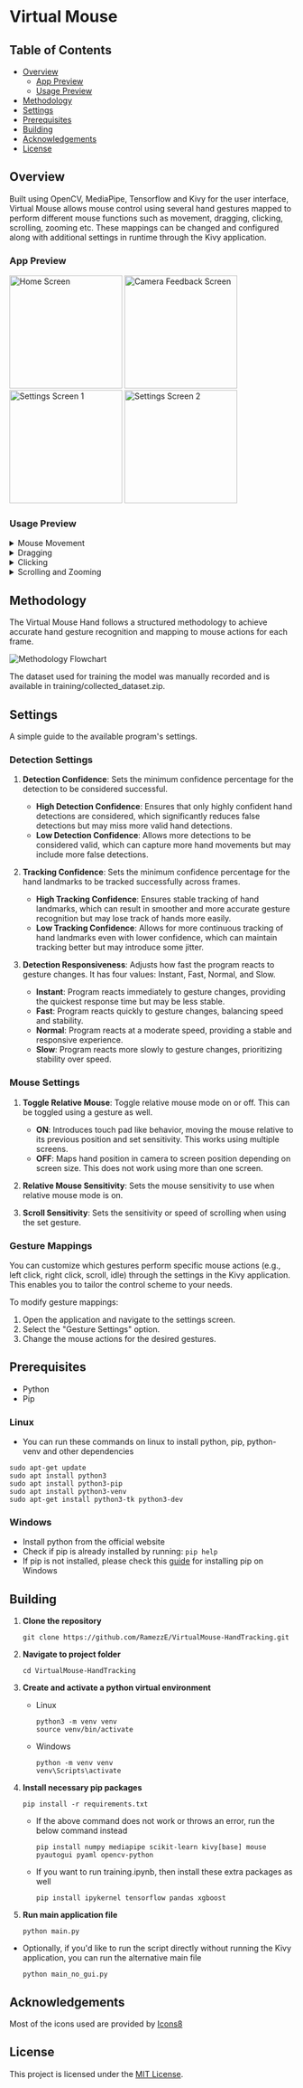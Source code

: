 # Virtual Mouse

## Table of Contents
- [Overview](#overview)
  - [App Preview](#app-preview)
  - [Usage Preview](#usage-preview)
- [Methodology](#methodology)
- [Settings](#settings)
- [Prerequisites](#prerequisites)
- [Building](#building)
- [Acknowledgements](#acknowledgements)
- [License](#license)

## Overview

Built using OpenCV, MediaPipe, Tensorflow and Kivy for the user interface, Virtual Mouse allows mouse control using several hand gestures mapped to perform different mouse functions such as movement, dragging, clicking, scrolling, zooming etc. These mappings can be changed and configured along with additional settings in runtime through the Kivy application.

### App Preview

<p align="left">

  <img src="https://github.com/RamezzE/VirtualMouse-HandTracking/assets/117018553/d8aa8a15-9909-4fe9-a4cf-5f111e60f317" alt="Home Screen" height="200">
  <img src="https://github.com/RamezzE/VirtualMouse-HandTracking/assets/117018553/af41b857-a3d2-4b3d-b390-4ddb3d9aa6b7" alt="Camera Feedback Screen" height="200">
  <img src="https://github.com/RamezzE/VirtualMouse-HandTracking/assets/117018553/525fcf55-4758-4024-8715-3205220e4123" alt="Settings Screen 1" height="200">
  <img src="https://github.com/RamezzE/VirtualMouse-HandTracking/assets/117018553/0d81a47c-586b-440e-8f50-29a9a2ee7b35" alt="Settings Screen 2" height="200">
</p>

### Usage Preview

<details>
<summary>Mouse Movement</summary>
  
&nbsp;

  - Absolute Mouse:

  <img src="https://github.com/RamezzE/VirtualMouse-HandTracking/assets/117018553/0ac1098a-0db6-45ee-b873-30e4e710522d" alt="Settings Screen 1" height="300">

  - Relative Mouse:

  <img src="https://github.com/RamezzE/VirtualMouse-HandTracking/assets/117018553/305f2263-95d3-4e43-bb4f-eb68835ef1ae" alt="Settings Screen 1" height="300">

</details>

<details>
  <summary>Dragging</summary>
  
  &nbsp;
  
  <img src="https://github.com/RamezzE/VirtualMouse-HandTracking/assets/117018553/c4654c4d-cc0f-4c72-b2c4-842b509c9696" alt="Settings Screen 1" height="300">

</details>

<details>
  <summary>Clicking</summary>
  
  &nbsp;
  
  <img src="https://github.com/RamezzE/VirtualMouse-HandTracking/assets/117018553/bcecb601-78ff-4d8a-8528-7a65f930e392" alt="Settings Screen 1" height="300">
</details>

<details>
  <summary>Scrolling and Zooming</summary>
  
  &nbsp;
  
  <img src="https://github.com/RamezzE/VirtualMouse-HandTracking/assets/117018553/60a7baac-52f6-4a28-8001-d4501033700b" alt="Settings Screen 1" height="300">

</details>

## Methodology

The Virtual Mouse Hand follows a structured methodology to achieve accurate hand gesture recognition and mapping to mouse actions for each frame.

![Methodology Flowchart](https://github.com/RamezzE/VirtualMouse-HandTracking/assets/117018553/7db9f201-7720-4c0c-9c5e-944f7876b4dc)

The dataset used for training the model was manually recorded and is available in training/collected_dataset.zip. 

## Settings

A simple guide to the available program's settings.

### Detection Settings

1.  **Detection Confidence**: Sets the minimum confidence percentage for the detection to be considered successful.
     - **High Detection Confidence**: Ensures that only highly confident hand detections are considered, which significantly reduces false detections but may miss more valid hand detections.
     - **Low Detection Confidence**: Allows more detections to be considered valid, which can capture more hand movements but may include more false detections.

2. **Tracking Confidence**: Sets the minimum confidence percentage for the hand landmarks to be tracked successfully across frames.
   - **High Tracking Confidence**: Ensures stable tracking of hand landmarks, which can result in smoother and more accurate gesture recognition but may lose track of hands more easily.
   - **Low Tracking Confidence**: Allows for more continuous tracking of hand landmarks even with lower confidence, which can maintain tracking better but may introduce some jitter.

3. **Detection Responsiveness**: Adjusts how fast the program reacts to gesture changes. It has four values: Instant, Fast, Normal, and Slow.
   - **Instant**: Program reacts immediately to gesture changes, providing the quickest response time but may be less stable.
   - **Fast**: Program reacts quickly to gesture changes, balancing speed and stability.
   - **Normal**: Program reacts at a moderate speed, providing a stable and responsive experience.
   - **Slow**: Program reacts more slowly to gesture changes, prioritizing stability over speed.

### Mouse Settings

1. **Toggle Relative Mouse**: Toggle relative mouse mode on or off. This can be toggled using a gesture as well.
    - **ON**: Introduces touch pad like behavior, moving the mouse relative to its previous position and set sensitivity. This works using multiple screens.
    - **OFF**: Maps hand position in camera to screen position depending on screen size. This does not work using more than one screen.

2. **Relative Mouse Sensitivity**: Sets the mouse sensitivity to use when relative mouse mode is on.

3. **Scroll Sensitivity**: Sets the sensitivity or speed of scrolling when using the set gesture.

### Gesture Mappings

You can customize which gestures perform specific mouse actions (e.g., left click, right click, scroll, idle) through the settings in the Kivy application. This enables you to tailor the control scheme to your needs.

To modify gesture mappings:
1. Open the application and navigate to the settings screen.
2. Select the "Gesture Settings" option.
3. Change the mouse actions for the desired gestures.

## Prerequisites
- Python
- Pip

### Linux
- You can run these commands on linux to install python, pip, python-venv and other dependencies

```
sudo apt-get update
sudo apt install python3
sudo apt install python3-pip
sudo apt install python3-venv
sudo apt-get install python3-tk python3-dev
```

### Windows
- Install python from the official website
- Check if pip is already installed by running: `pip help`
- If pip is not installed, please check this [guide](https://www.geeksforgeeks.org/download-and-install-pip-latest-version/#windows) for installing pip on Windows

## Building

1. **Clone the repository**

    ```
    git clone https://github.com/RamezzE/VirtualMouse-HandTracking.git
    ```

2. **Navigate to project folder**
  
    ```
    cd VirtualMouse-HandTracking
    ```

3. **Create and activate a python virtual environment**

      - Linux
      
          ```
          python3 -m venv venv
          source venv/bin/activate
          ```
      
      - Windows
      
          ```
          python -m venv venv
          venv\Scripts\activate
          ```

4. **Install necessary pip packages**

    ```
    pip install -r requirements.txt
    ``` 

    - If the above command does not work or throws an error, run the below command instead
    
        ```
        pip install numpy mediapipe scikit-learn kivy[base] mouse pyautogui pyaml opencv-python
        ```
    
    - If you want to run training.ipynb, then install these extra packages as well
    
        ```
        pip install ipykernel tensorflow pandas xgboost
        ```

5. **Run main application file**

    ```
    python main.py
    ```

- Optionally, if you'd like to run the script directly without running the Kivy application, you can run the alternative main file

    ```
    python main_no_gui.py
    ```

## Acknowledgements

Most of the icons used are provided by [Icons8](https://icons8.com/)

## License

This project is licensed under the [MIT License](LICENSE).

